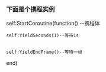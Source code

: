 ### 下面是个携程实例 


self:StartCoroutine(function() --携程体 


    self:YieldSeconds(1)--等待1s 


    self:YieldEndFrame()--等待一帧 

    
end)
